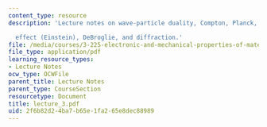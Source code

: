 ```yaml
---
content_type: resource
description: 'Lecture notes on wave-particle duality, Compton, Planck, photoelectric

  effect (Einstein), DeBroglie, and diffraction.'
file: /media/courses/3-225-electronic-and-mechanical-properties-of-materials-fall-2007/2f6b82d24ba7b65e1fa265e8dec88989_lecture_3.pdf
file_type: application/pdf
learning_resource_types:
- Lecture Notes
ocw_type: OCWFile
parent_title: Lecture Notes
parent_type: CourseSection
resourcetype: Document
title: lecture_3.pdf
uid: 2f6b82d2-4ba7-b65e-1fa2-65e8dec88989
---
```

